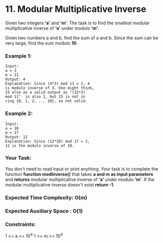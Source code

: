 # 11. Modular Multiplicative Inverse

Given two integers <strong>‘a’</strong> and <strong>‘m’</strong>. The task is to find the smallest modular multiplicative inverse of <strong>‘a’</strong> under modulo <strong>‘m’</strong>.

Given two numbers a and b, find the sum of a and b. Since the sum can be very large, find the sum modulo <strong>10</strong>.

### Example 1:
```
Input:
a = 3
m = 11
Output: 4
Explanation: Since (4*3) mod 11 = 1, 4 
is modulo inverse of 3. One might think,
15 also as a valid output as "(15*3)
mod 11"  is also 1, but 15 is not in 
ring {0, 1, 2, ... 10}, so not valid.
```

### Example 2:
```
Input:
a = 10
m = 17
Output: 12
Explanation: Since (12*10) mod 17 = 1,
12 is the modulo inverse of 10.
```
### Your Task:
You don't need to read input or print anything. Your task is to complete the function <strong>function modInverse()</strong> that takes <strong>a and m as input parameters</strong> and <strong>returns</strong> modular multiplicative inverse of <strong>‘a’</strong> under modulo <strong>‘m’</strong>. If the modular multiplicative inverse doesn't exist <strong>return -1</strong>.

### Expected Time Complexity: O(m)
### Expected Auxiliary Space : O(1)

### Constraints:
1 <= a <= 10<sup>4</sup>
1 <= m <= 10<sup>4</sup>
